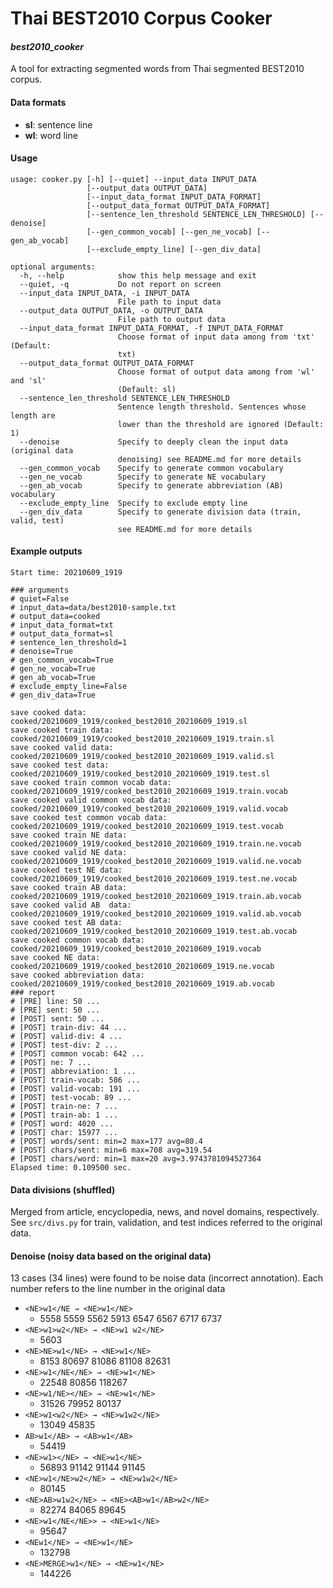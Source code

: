 # Thai BEST2010 Corpus Cooker
#### _best2010_cooker_

A tool for extracting segmented words from Thai segmented BEST2010 corpus.

#### Data formats
- **sl**: sentence line
- **wl**: word line

#### Usage
```
usage: cooker.py [-h] [--quiet] --input_data INPUT_DATA
                 [--output_data OUTPUT_DATA]
                 [--input_data_format INPUT_DATA_FORMAT]
                 [--output_data_format OUTPUT_DATA_FORMAT]
                 [--sentence_len_threshold SENTENCE_LEN_THRESHOLD] [--denoise]
                 [--gen_common_vocab] [--gen_ne_vocab] [--gen_ab_vocab]
                 [--exclude_empty_line] [--gen_div_data]

optional arguments:
  -h, --help            show this help message and exit
  --quiet, -q           Do not report on screen
  --input_data INPUT_DATA, -i INPUT_DATA
                        File path to input data
  --output_data OUTPUT_DATA, -o OUTPUT_DATA
                        File path to output data
  --input_data_format INPUT_DATA_FORMAT, -f INPUT_DATA_FORMAT
                        Choose format of input data among from 'txt' (Default:
                        txt)
  --output_data_format OUTPUT_DATA_FORMAT
                        Choose format of output data among from 'wl' and 'sl'
                        (Default: sl)
  --sentence_len_threshold SENTENCE_LEN_THRESHOLD
                        Sentence length threshold. Sentences whose length are
                        lower than the threshold are ignored (Default: 1)
  --denoise             Specify to deeply clean the input data (original data
                        denoising) see README.md for more details
  --gen_common_vocab    Specify to generate common vocabulary
  --gen_ne_vocab        Specify to generate NE vocabulary
  --gen_ab_vocab        Specify to generate abbreviation (AB) vocabulary
  --exclude_empty_line  Specify to exclude empty line
  --gen_div_data        Specify to generate division data (train, valid, test)
                        see README.md for more details
```

#### Example outputs
```
Start time: 20210609_1919

### arguments
# quiet=False
# input_data=data/best2010-sample.txt
# output_data=cooked
# input_data_format=txt
# output_data_format=sl
# sentence_len_threshold=1
# denoise=True
# gen_common_vocab=True
# gen_ne_vocab=True
# gen_ab_vocab=True
# exclude_empty_line=False
# gen_div_data=True

save cooked data: cooked/20210609_1919/cooked_best2010_20210609_1919.sl
save cooked train data: cooked/20210609_1919/cooked_best2010_20210609_1919.train.sl
save cooked valid data: cooked/20210609_1919/cooked_best2010_20210609_1919.valid.sl
save cooked test data: cooked/20210609_1919/cooked_best2010_20210609_1919.test.sl
save cooked train common vocab data: cooked/20210609_1919/cooked_best2010_20210609_1919.train.vocab
save cooked valid common vocab data: cooked/20210609_1919/cooked_best2010_20210609_1919.valid.vocab
save cooked test common vocab data: cooked/20210609_1919/cooked_best2010_20210609_1919.test.vocab
save cooked train NE data: cooked/20210609_1919/cooked_best2010_20210609_1919.train.ne.vocab
save cooked valid NE data: cooked/20210609_1919/cooked_best2010_20210609_1919.valid.ne.vocab
save cooked test NE data: cooked/20210609_1919/cooked_best2010_20210609_1919.test.ne.vocab
save cooked train AB data: cooked/20210609_1919/cooked_best2010_20210609_1919.train.ab.vocab
save cooked valid AB  data: cooked/20210609_1919/cooked_best2010_20210609_1919.valid.ab.vocab
save cooked test AB data: cooked/20210609_1919/cooked_best2010_20210609_1919.test.ab.vocab
save cooked common vocab data: cooked/20210609_1919/cooked_best2010_20210609_1919.vocab
save cooked NE data: cooked/20210609_1919/cooked_best2010_20210609_1919.ne.vocab
save cooked abbreviation data: cooked/20210609_1919/cooked_best2010_20210609_1919.ab.vocab
### report
# [PRE] line: 50 ...
# [PRE] sent: 50 ...
# [POST] sent: 50 ...
# [POST] train-div: 44 ...
# [POST] valid-div: 4 ...
# [POST] test-div: 2 ...
# [POST] common vocab: 642 ...
# [POST] ne: 7 ...
# [POST] abbreviation: 1 ...
# [POST] train-vocab: 586 ...
# [POST] valid-vocab: 191 ...
# [POST] test-vocab: 89 ...
# [POST] train-ne: 7 ...
# [POST] train-ab: 1 ...
# [POST] word: 4020 ...
# [POST] char: 15977 ...
# [POST] words/sent: min=2 max=177 avg=80.4
# [POST] chars/sent: min=6 max=708 avg=319.54
# [POST] chars/word: min=1 max=20 avg=3.9743781094527364
Elapsed time: 0.109500 sec.
```

#### Data divisions (shuffled)
Merged from article, encyclopedia, news, and novel domains, respectively.
See `src/divs.py` for train, validation, and test indices referred to the original data.

#### Denoise (noisy data based on the original data)
13 cases (34 lines) were found to be noise data (incorrect annotation).
Each number refers to the line number in the original data
- ```<NE>w1</NE → <NE>w1</NE>```
    - 5558 5559 5562 5913 6547 6567 6717 6737 
- ```<NE>w1>w2</NE> → <NE>w1 w2</NE>```
    - 5603
- ```<NE>NE>w1</NE> → <NE>w1</NE>```
    - 8153 80697 81086 81108 82631
- ```<NE>w1</NE</NE> → <NE>w1</NE>```
    - 22548 80856 118267
- ```<NE>w1/NE></NE> → <NE>w1</NE>```
    - 31526 79952 80137
- ```<NE>w1<w2</NE> → <NE>w1w2</NE>```
    - 13049 45835
- ```AB>w1</AB> → <AB>w1</AB>```
    - 54419
- ```<NE>w1></NE> → <NE>w1</NE>```
    - 56893 91142 91144 91145
- ```<NE>w1</NE>w2</NE> → <NE>w1w2</NE>```
    - 80145
- ```<NE>AB>w1w2</NE> → <NE><AB>w1</AB>w2</NE>```
    - 82274 84065 89645
- ```<NE>w1</NE</NE>> → <NE>w1</NE>```
    - 95647
- ```<NEw1</NE> → <NE>w1</NE>```
    - 132798
- ```<NE>MERGE>w1</NE> → <NE>w1</NE>```
    - 144226
